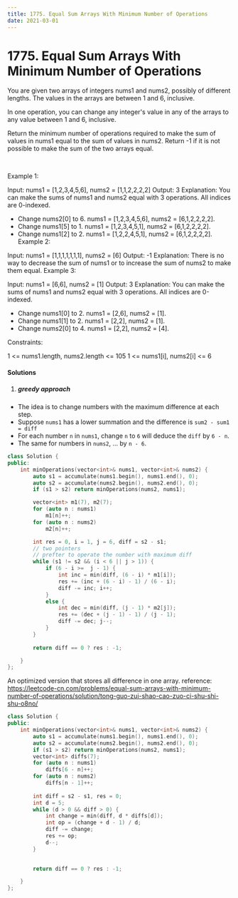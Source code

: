 ```yaml
---
title: 1775. Equal Sum Arrays With Minimum Number of Operations
date: 2021-03-01
---
```


# 1775. Equal Sum Arrays With Minimum Number of Operations

You are given two arrays of integers nums1 and nums2, possibly of different lengths. The values in the arrays are between 1 and 6, inclusive.

In one operation, you can change any integer's value in any of the arrays to any value between 1 and 6, inclusive.

Return the minimum number of operations required to make the sum of values in nums1 equal to the sum of values in nums2. Return -1​​​​​ if it is not possible to make the sum of the two arrays equal.

 

Example 1:

Input: nums1 = [1,2,3,4,5,6], nums2 = [1,1,2,2,2,2]
Output: 3
Explanation: You can make the sums of nums1 and nums2 equal with 3 operations. All indices are 0-indexed.
- Change nums2[0] to 6. nums1 = [1,2,3,4,5,6], nums2 = [6,1,2,2,2,2].
- Change nums1[5] to 1. nums1 = [1,2,3,4,5,1], nums2 = [6,1,2,2,2,2].
- Change nums1[2] to 2. nums1 = [1,2,2,4,5,1], nums2 = [6,1,2,2,2,2].
Example 2:

Input: nums1 = [1,1,1,1,1,1,1], nums2 = [6]
Output: -1
Explanation: There is no way to decrease the sum of nums1 or to increase the sum of nums2 to make them equal.
Example 3:

Input: nums1 = [6,6], nums2 = [1]
Output: 3
Explanation: You can make the sums of nums1 and nums2 equal with 3 operations. All indices are 0-indexed. 
- Change nums1[0] to 2. nums1 = [2,6], nums2 = [1].
- Change nums1[1] to 2. nums1 = [2,2], nums2 = [1].
- Change nums2[0] to 4. nums1 = [2,2], nums2 = [4].
 

Constraints:

1 <= nums1.length, nums2.length <= 105
1 <= nums1[i], nums2[i] <= 6


#### Solutions

1. ##### greedy approach

- The idea is to change numbers with the maximum difference at each step.
- Suppose `nums1` has a lower summation and the difference is `sum2 - sum1 = diff`
- For each number `n` in `nums1`, change `n` to `6` will deduce the `diff` by `6 - n`.
- The same for numbers in `nums2`, ...                                     by `n - 6`.

```c++
class Solution {
public:
    int minOperations(vector<int>& nums1, vector<int>& nums2) {
        auto s1 = accumulate(nums1.begin(), nums1.end(), 0);
        auto s2 = accumulate(nums2.begin(), nums2.end(), 0);
        if (s1 > s2) return minOperations(nums2, nums1);

        vector<int> m1(7), m2(7);
        for (auto n : nums1)
            m1[n]++;
        for (auto n : nums2)
            m2[n]++;

        int res = 0, i = 1, j = 6, diff = s2 - s1;
        // two pointers
        // prefter to operate the number with maximum diff
        while (s1 != s2 && (i < 6 || j > 1)) {
            if (6 - i >=  j - 1) {
                int inc = min(diff, (6 - i) * m1[i]);
                res += (inc + (6 - i) - 1) / (6 - i);
                diff -= inc; i++;
            }
            else {
                int dec = min(diff, (j - 1) * m2[j]);
                res += (dec + (j - 1) - 1) / (j - 1);
                diff -= dec; j--;
            }
        }
    
        return diff == 0 ? res : -1;

    }
};
```

An optimized version that stores all difference in one array. reference: https://leetcode-cn.com/problems/equal-sum-arrays-with-minimum-number-of-operations/solution/tong-guo-zui-shao-cao-zuo-ci-shu-shi-shu-o8no/

```c++
class Solution {
public:
    int minOperations(vector<int>& nums1, vector<int>& nums2) {
        auto s1 = accumulate(nums1.begin(), nums1.end(), 0);
        auto s2 = accumulate(nums2.begin(), nums2.end(), 0);
        if (s1 > s2) return minOperations(nums2, nums1);
        vector<int> diffs(7);
        for (auto n : nums1)
            diffs[6 - n]++;
        for (auto n : nums2)
            diffs[n - 1]++;
        
        int diff = s2 - s1, res = 0;
        int d = 5;
        while (d > 0 && diff > 0) {
            int change = min(diff, d * diffs[d]);
            int op = (change + d - 1) / d;
            diff -= change;
            res += op;
            d--;
        }

        
        return diff == 0 ? res : -1;

    }
};
```